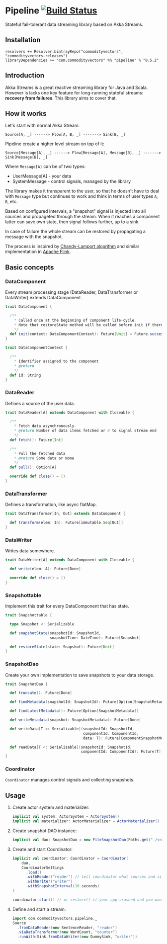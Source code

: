 # Pipeline [![Build Status](https://travis-ci.com/commodityvectors/pipeline.svg?branch=master)](https://travis-ci.com/commodityvectors/pipeline)
Stateful fail-tolerant data streaming library based on Akka Streams.

## Installation
```sbtshell
resolvers += Resolver.bintrayRepo("commodityvectors", "commodityvectors-releases")
libraryDependencies += "com.commodityvectors" %% "pipeline" % "0.5.2"
```

## Introduction
Akka Streams is a great reactive streaming library for Java and Scala. 
However is lacks one key feature for long-running stateful streams: **recovery from failures**.
This library aims to cover that.

## How it works

Let's start with normal Akka Stream:
```
Source[A, _] ------> Flow[A, B, _] -------> Sink[B, _]
```

Pipeline create a higher level stream on top of it:
```
Source[Message[A], _] ------> Flow[Message[A], Message[B], _] -------> Sink[Message[B], _]
```

Where ```Message[A]``` can be of two types:
- UserMessage[A] - your data
- SystemMessage - control signals, managed by the library

The library makes it transparent to the user, so that he doesn't have to deal with ```Message``` type 
but continues to work and think in terms of user types ```A```, ```B```, etc. 

Based on configured intervals, a "snapshot" signal is injected into all sources and propageted through the stream. 
When it reaches a component latter can save own state, then signal follows further, up to a sink.

In case of failure the whole stream can be restored by propagating a message with the snapshot.

The process is inspired by [Chandy-Lamport algorithm](https://en.wikipedia.org/wiki/Chandy-Lamport_algorithm) 
and similar implementation in [Apache Flink](https://ci.apache.org/projects/flink/flink-docs-master/internals/stream_checkpointing.html).

## Basic concepts
### DataComponent
Every stream processing stage (DataReader, DataTransformer or DataWriter) extends DataComponent.
```Scala
trait DataComponent {

  /**
    * Called once at the beginning of component life-cycle.
    * Note that restoreState method will be called before init if there is a restore process.
    */
  def init(context: DataComponentContext): Future[Unit] = Future.successful()
}

trait DataComponentContext {

  /**
    * Identifier assigned to the component
    * @return
    */
  def id: String
}
```
### DataReader
Defines a source of the user data.
```Scala
trait DataReader[A] extends DataComponent with Closeable {

  /**
    * Fetch data asynchronously.
    * @return Number of data items fetched or 0 to signal stream end
    */
  def fetch(): Future[Int]

  /**
    * Pull the fetched data
    * @return Some data or None
    */
  def pull(): Option[A]

  override def close() = ()
}

```
### DataTransformer
Defines a transformation, like async flatMap.
```Scala
trait DataTransformer[In, Out] extends DataComponent {

  def transform(elem: In): Future[immutable.Seq[Out]]
}
```
### DataWriter
Writes data somewhere.
```Scala
trait DataWriter[A] extends DataComponent with Closeable {

  def write(elem: A): Future[Done]

  override def close() = ()
}

```
### Snapshottable
Implement this trait for every DataComponent that has state.
```Scala
trait Snapshottable {

  type Snapshot <: Serializable

  def snapshotState(snapshotId: SnapshotId,
                    snapshotTime: DateTime): Future[Snapshot]

  def restoreState(state: Snapshot): Future[Unit]
}

```
### SnapshotDao
Create your own implementation to save snapshots to your data storage.
```Scala
trait SnapshotDao {

  def truncate(): Future[Done]

  def findMetadata(snapshotId: SnapshotId): Future[Option[SnapshotMetadata]]

  def findLatestMetadata(): Future[Option[SnapshotMetadata]]

  def writeMetadata(snapshot: SnapshotMetadata): Future[Done]

  def writeData[T <: Serializable](snapshotId: SnapshotId,
                                   componentId: ComponentId,
                                   data: T): Future[ComponentSnapshotMetadata]

  def readData[T <: Serializable](snapshotId: SnapshotId,
                                  componentId: ComponentId): Future[T]
}
```
### Coordinator
```Coordinator``` manages control signals and collecting snapshots.

## Usage
1. Create actor system and materializer:

    ```Scala
    implicit val system: ActorSystem = ActorSystem()
    implicit val materializer: ActorMaterializer = ActorMaterializer()
    ```

2. Create snapshot DAO instance:

    ```Scala
    implicit val dao: SnapshotDao = new FileSnapshotDao(Paths.get("./snapshots"))
    ```

3. Create and start Coordinator:

    ```Scala
    implicit val coordinator: Coordinator = Coordinator(
        dao,
        CoordinatorSettings
          .load()
          .withReader("reader") // tell coordinator what sources and sinks exist in the stream
          .withWriter("writer")
          .withSnapshotInterval(10.seconds)
    )
 
    coordinator.start() // or restore() if your app crashed and you want to recover from latest snapshot
    ```
    
4. Define and start a stream:
    ```Scala
    import com.commodityvectors.pipeline._
    Source
      .fromDataReader(new SentenceReader, "reader")
      .viaDataTransformer(new WordCount, "counter")
      .runWith(Sink.fromDataWriter(new DummySink, "writer"))
    ```
